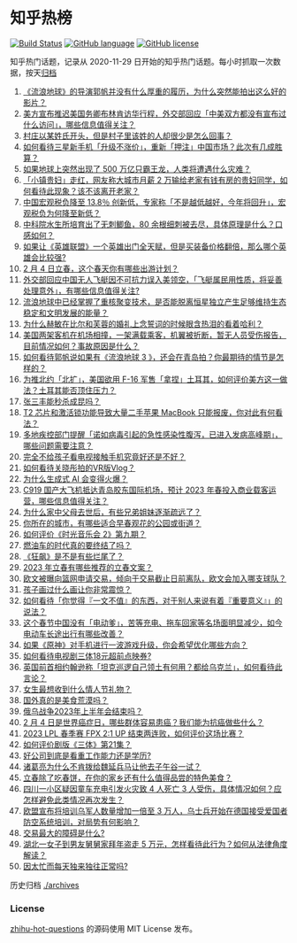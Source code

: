 # 知乎热榜
[![Build Status](https://github.com/ToWeLong/zhihu-hot-questions/workflows/CI/badge.svg)](https://github.com/ToWeLong/zhihu-hot-questions/actions)
[![GitHub language](https://img.shields.io/badge/language-golang-orange.svg)](https://golang.org/)
[![GitHub license](https://img.shields.io/github/license/ToWeLong/zhihu-hot-questions)](https://github.com/ToWeLong/zhihu-hot-questions/blob/main/LICENSE)

知乎热门话题，记录从 2020-11-29 日开始的知乎热门话题。每小时抓取一次数据，按天[归档](./archives)

<!-- BEGIN -->

1. [《流浪地球》的导演郭帆并没有什么厚重的履历，为什么突然能拍出这么好的影片？](https://www.zhihu.com/question/581744313)
1. [美方宣布推迟美国务卿布林肯访华行程，外交部回应「中美双方都没有宣布过什么访问」，哪些信息值得关注？](https://www.zhihu.com/question/582082865)
1. [村庄以某姓氏开头，但是村子里该姓的人却很少是怎么回事？](https://www.zhihu.com/question/499292247)
1. [如何看待三星新手机「升级不涨价」，重新「押注」中国市场？此次有几成胜算？](https://www.zhihu.com/question/581999531)
1. [如果地球上突然出现了 500 万亿只霸王龙，人类将遭遇什么灾难？](https://www.zhihu.com/question/570591634)
1. [「小镇贵妇」走红，网友称大城市月薪 2 万输给老家有钱有房的贵妇同学，如何看待此现象？该不该离开老家？](https://www.zhihu.com/question/581948255)
1. [中国宏观税负降至 13.8％ 创新低，专家称「不是越低越好，今年将回升」，宏观税负为何降至新低？](https://www.zhihu.com/question/582076080)
1. [中科院水生所培育出了无刺鲫鱼，80 余根细刺被去尽，具体原理是什么？口感如何？](https://www.zhihu.com/question/581981037)
1. [如果让《英雄联盟》一个英雄出门全天赋，但是买装备价格翻倍，那么哪个英雄会比较强?](https://www.zhihu.com/question/574340783)
1. [2 月 4 日立春，这个春天你有哪些出游计划？](https://www.zhihu.com/question/581881834)
1. [外交部回应中国无人飞艇因不可抗力误入美领空，「飞艇属民用性质，将妥善处理意外」，有哪些信息值得关注?](https://www.zhihu.com/question/582038263)
1. [流浪地球中已经掌握了重核聚变技术，是否能脱离恒星独立产生足够维持生态稳定和文明发展的能量？](https://www.zhihu.com/question/581567599)
1. [为什么赫敏在比尔和芙蓉的婚礼上念誓词的时候眼含热泪的看着哈利？](https://www.zhihu.com/question/577488406)
1. [美国两架客机在机场相撞，一架满载乘客，机翼被折断，暂无人员受伤报告，目前情况如何？事故原因是什么？](https://www.zhihu.com/question/582100728)
1. [如何看待郭帆说如果有《流浪地球 3 》，还会在青岛拍？你最期待的情节是怎样的？](https://www.zhihu.com/question/581631604)
1. [为推北约「北扩」，美国欲用 F-16 军售「拿捏」土耳其，如何评价美方这一做法？土耳其能否顶住压力？](https://www.zhihu.com/question/582011612)
1. [张三丰能秒杀成昆吗？](https://www.zhihu.com/question/572929195)
1. [T2 芯片和激活锁功能导致大量二手苹果 MacBook 只能报废，你对此有何看法？](https://www.zhihu.com/question/581635151)
1. [多地疾控部门提醒「诺如病毒引起的急性感染性腹泻，已进入发病高峰期」，哪些问题需要注意？](https://www.zhihu.com/question/581998421)
1. [完全不给孩子看电视接触手机究竟好还是不好？](https://www.zhihu.com/question/580982811)
1. [如何看待关晓彤拍的VR版Vlog？](https://www.zhihu.com/question/582040024)
1. [为什么生成式 AI 会变得火爆？](https://www.zhihu.com/question/575987790)
1. [C919 国产大飞机抵达青岛胶东国际机场，预计 2023 年春投入商业载客运营，哪些信息值得关注？](https://www.zhihu.com/question/578862850)
1. [为什么家中父母去世后，有些兄弟姐妹逐渐疏远了？](https://www.zhihu.com/question/314480858)
1. [你所在的城市，有哪些适合早春观花的公园或街道？](https://www.zhihu.com/question/581881855)
1. [如何评价《时光音乐会 2》第九期？](https://www.zhihu.com/question/582034624)
1. [燃油车的时代真的要终结了吗？](https://www.zhihu.com/question/540151234)
1. [《狂飙》是不是有些烂尾了？](https://www.zhihu.com/question/581749376)
1. [2023 年立春有哪些推荐的立春文案？](https://www.zhihu.com/question/581990249)
1. [欧文被曝向篮网申请交易，倾向于交易截止日前离队，欧文会加入哪支球队？](https://www.zhihu.com/question/582076569)
1. [孩子画过什么画让你非常震惊？](https://www.zhihu.com/question/341046974)
1. [如何看待「你觉得『一文不值』的东西，对于别人来说有着『重要意义』」的说法？](https://www.zhihu.com/question/581357602)
1. [这个春节中国没有「电动爹」，苦等充电、拖车回家等名场面明显减少，如今电动车长途出行有哪些改善？](https://www.zhihu.com/question/581405815)
1. [如果《原神》对手机进行一波游戏升级，你会希望优化哪些方向？](https://www.zhihu.com/question/582007059)
1. [如何看待电视剧三体18元超前点映券?](https://www.zhihu.com/question/581723664)
1. [英国前首相约翰逊称「坦克巡逻自己领土有何用？都给乌克兰」，如何看待此言论？](https://www.zhihu.com/question/581954036)
1. [女生最想收到什么情人节礼物？](https://www.zhihu.com/question/580826375)
1. [国外真的是美食荒漠吗？](https://www.zhihu.com/question/550298427)
1. [俄乌战争2023年上半年会结束吗？](https://www.zhihu.com/question/580595208)
1. [2 月 4 日是世界癌症日，哪些群体容易患癌？我们能为抗癌做些什么？](https://www.zhihu.com/question/582058425)
1. [2023 LPL 春季赛 FPX 2:1 UP 结束两连败，如何评价这场比赛？](https://www.zhihu.com/question/582026681)
1. [如何评价剧版《三体》第21集？](https://www.zhihu.com/question/580088719)
1. [好公司到底是看重工作能力还是学历?](https://www.zhihu.com/question/580874070)
1. [诸葛亮为什么不肯拨给魏延兵马让他去子午谷一试？](https://www.zhihu.com/question/577351951)
1. [立春除了吃春饼，在你的家乡还有什么值得品尝的特色美食？](https://www.zhihu.com/question/581696018)
1. [四川一小区疑因童车充电引发火灾致 4 人死亡 3 人受伤，具体情况如何？应怎样避免此类情况再次发生？](https://www.zhihu.com/question/581987805)
1. [欧盟宣布将培训乌军人数量增加一倍至 3 万人，乌士兵开始在德国接受爱国者防空系统培训，对局势有何影响？](https://www.zhihu.com/question/581903993)
1. [交易最大的障碍是什么?](https://www.zhihu.com/question/581414968)
1. [湖北一女子到男友舅舅家拜年盗走 5 万元，怎样看待此行为？如何从法律角度解读？](https://www.zhihu.com/question/581855453)
1. [因太忙而每天独来独往正常吗?](https://www.zhihu.com/question/582074156)

<!-- END -->

历史归档 [./archives](./archives)


### License
[zhihu-hot-questions](https://github.com/towelong/zhihu-hot-questions) 的源码使用 MIT License 发布。